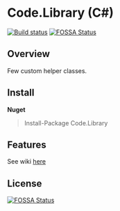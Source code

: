 Code.Library (C#)
====================

[![Build status](https://ci.appveyor.com/api/projects/status/obo0fwkl1vqtdvwf?svg=true)](https://ci.appveyor.com/project/Abhith/code-library)
[![FOSSA Status](https://app.fossa.io/api/projects/git%2Bgithub.com%2FAbhith%2FCode.Library.svg?type=shield)](https://app.fossa.io/projects/git%2Bgithub.com%2FAbhith%2FCode.Library?ref=badge_shield)


## Overview
Few custom helper classes.

## Install
**Nuget**
> Install-Package Code.Library 

## Features
See wiki [here](https://github.com/Abhith/Code.Library/wiki)

## License
[![FOSSA Status](https://app.fossa.io/api/projects/git%2Bgithub.com%2FAbhith%2FCode.Library.svg?type=large)](https://app.fossa.io/projects/git%2Bgithub.com%2FAbhith%2FCode.Library?ref=badge_large)